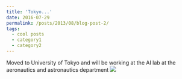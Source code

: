 ```yaml
---
title: 'Tokyo...'
date: 2016-07-29
permalink: /posts/2013/08/blog-post-2/
tags:
  - cool posts
  - category1
  - category2
---
```

Moved to University of Tokyo and will be working at the AI lab at the aeronautics and astronautics department
![](https://github.com/drsamirkhan/tkhan.github.io/blob/master/files/14918851_350049035342046_2279030204787027456_o.jpg?raw=true)

